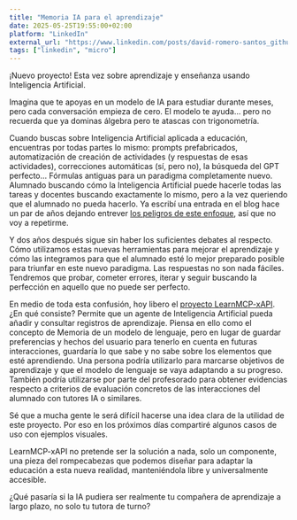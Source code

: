 ```yaml
---
title: "Memoria IA para el aprendizaje"
date: 2025-05-25T19:55:00+02:00
platform: "LinkedIn"
external_url: "https://www.linkedin.com/posts/david-romero-santos_github-davidlmslearnmcp-xapi-an-open-source-activity-7332339338065645569-jcXB"
tags: ["linkedin", "micro"]
---
```


¡Nuevo proyecto! Esta vez sobre aprendizaje y enseñanza usando Inteligencia Artificial.

Imagina que te apoyas en un modelo de IA para estudiar durante meses, pero cada conversación empieza de cero. El modelo te ayuda... pero no recuerda que ya dominas álgebra pero te atascas con trigonometría.

Cuando buscas sobre Inteligencia Artificial aplicada a educación, encuentras por todas partes lo mismo: prompts prefabricados, automatización de creación de actividades (y respuestas de esas actividades), correcciones automáticas (sí, pero no), la búsqueda del GPT perfecto… Fórmulas antiguas para un paradigma completamente nuevo. Alumnado buscando cómo la Inteligencia Artificial puede hacerle todas las tareas y docentes buscando exactamente lo mismo, pero a la vez queriendo que el alumnado no pueda hacerlo. Ya escribí una entrada en el blog hace un par de años dejando entrever [los peligros de este enfoque](https://davidlms.com/es/docentes-enfundad-vuestras-armas-contra-la-ia/), así que no voy a repetirme.

Y dos años después sigue sin haber los suficientes debates al respecto. Cómo utilizamos estas nuevas herramientas para mejorar el aprendizaje y cómo las integramos para que el alumnado esté lo mejor preparado posible para triunfar en este nuevo paradigma. Las respuestas no son nada fáciles. Tendremos que probar, cometer errores, iterar y seguir buscando la perfección en aquello que no puede ser perfecto.

En medio de toda esta confusión, hoy libero el [proyecto LearnMCP-xAPI](https://github.com/DavidLMS/learnmcp-xapi). ¿En qué consiste? Permite que un agente de Inteligencia Artificial pueda añadir y consultar registros de aprendizaje. Piensa en ello como el concepto de Memoria de un modelo de lenguaje, pero en lugar de guardar preferencias y hechos del usuario para tenerlo en cuenta en futuras interacciones, guardaría lo que sabe y no sabe sobre los elementos que esté aprendiendo. Una persona podría utilizarlo para marcarse objetivos de aprendizaje y que el modelo de lenguaje se vaya adaptando a su progreso. También podría utilizarse por parte del profesorado para obtener evidencias respecto a criterios de evaluación concretos de las interacciones del alumnado con tutores IA o similares.

Sé que a mucha gente le será difícil hacerse una idea clara de la utilidad de este proyecto. Por eso en los próximos días compartiré algunos casos de uso con ejemplos visuales.

LearnMCP-xAPI no pretende ser la solución a nada, solo un componente, una pieza del rompecabezas que podemos diseñar para adaptar la educación a esta nueva realidad, manteniéndola libre y universalmente accesible.

¿Qué pasaría si la IA pudiera ser realmente tu compañera de aprendizaje a largo plazo, no solo tu tutora de turno?